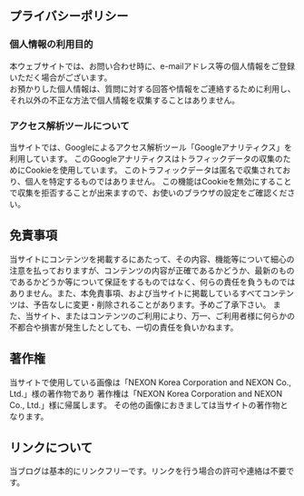## プライバシーポリシー

### 個人情報の利用目的

本ウェブサイトでは、お問い合わせ時に、e-mailアドレス等の個人情報をご登録いただく場合がございます。  
お預かりした個人情報は、質問に対する回答や情報をご連絡するために利用し、それ以外の不正な方法で個人情報を収集することはありません。

### アクセス解析ツールについて

当サイトでは、Googleによるアクセス解析ツール「Googleアナリティクス」を利用しています。 このGoogleアナリティクスはトラフィックデータの収集のためにCookieを使用しています。 このトラフィックデータは匿名で収集されており、個人を特定するものではありません。 この機能はCookieを無効にすることで収集を拒否することが出来ますので、お使いのブラウザの設定をご確認ください。

## 免責事項

当サイトにコンテンツを掲載するにあたって、その内容、機能等について細心の注意を払っておりますが、コンテンツの内容が正確であるかどうか、最新のものであるかどうか等について保証をするものではなく、何らの責任を負うものではありません。また、本免責事項、および当サイトに掲載しているすべてコンテンツは、予告なしに変更・削除されることがあります。予めご了承下さい。
また、当サイト、またはコンテンツのご利用により、万一、ご利用者様に何らかの不都合や損害が発生したとしても、一切の責任を負いかねます。

## 著作権

当サイトで使用している画像は「NEXON Korea Corporation and NEXON Co., Ltd.」様の著作物であり
著作権は「NEXON Korea Corporation and NEXON Co., Ltd.」様に帰属します。
その他の画像におきましては当サイトの著作物となります。

## リンクについて

当ブログは基本的にリンクフリーです。リンクを行う場合の許可や連絡は不要です。
